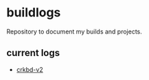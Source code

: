 # buildlogs
Repository to document my builds and projects.

## current logs
- [crkbd-v2](crkbd-v2.md)
